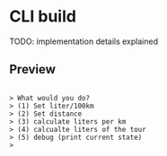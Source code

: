 # CLI build

TODO: implementation details explained


## Preview

```shell

> What would you do?
> (1) Set liter/100km
> (2) Set distance
> (3) calculate liters per km
> (4) calcualte liters of the tour
> (5) debug (print current state)
> 

```
